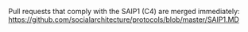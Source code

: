 Pull requests that comply with the SAIP1 (C4) are merged immediately: https://github.com/socialarchitecture/protocols/blob/master/SAIP1.MD
